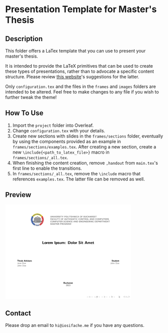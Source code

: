 # Presentation Template for Master's Thesis

## Description

This folder offers a LaTex template that you can use to present your master's thesis.

It is intended to provide the LaTeX primitives that can be used to create these types of presentations, rather than to advocate a specific content structure. Please review [this website](https://wiki.cs.pub.ro/studenti/diploma/indicatii#realizare-slide-uri-pentru-sustinereprezentare)'s suggestions for the latter.

Only `configuration.tex` and the files in the `frames` and `images` folders are intended to be altered. Feel free to make changes to any file if you wish to further tweak the theme!

## How To Use

1. Import the `project` folder into Overleaf.
2. Change `configuration.tex` with your details.
3. Create new sections with slides in the `frames/sections` folder, eventually by using the components provided as an example in `frames/sections/examples.tex`. After creating a new section, create a new `\include{<path_to_latex_file>}` macro in `frames/sections/_all.tex`.
4. When finishing the content creation, remove `,handout` from `main.tex`'s first line to enable the transitions.
5. In `frames/sections/_all.tex`, remove the `\include` macro that references `examples.tex`. The latter file can be removed as well.

## Preview

<a href="export.pdf">
    <kbd>
        <img src="preview.jpg" width="400px" alt="Preview">
    </kbd>
</a>

## Contact

Please drop an email to `hi@iosifache.me` if you have any questions.
